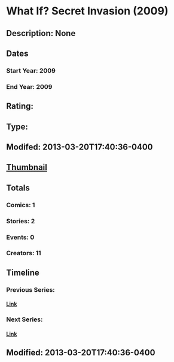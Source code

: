 # What If? Secret Invasion (2009)
## Description: None
## Dates
### Start Year: 2009
### End Year: 2009
## Rating: 
## Type: 
## Modifed: 2013-03-20T17:40:36-0400
## [Thumbnail](http://i.annihil.us/u/prod/marvel/i/mg/b/c0/514a2c3ec2bf6.jpg)
## Totals
### Comics: 1
### Stories: 2
### Events: 0
### Creators: 11
## Timeline
### Previous Series: 
#### [Link]()
### Next Series: 
#### [Link]()
## Modified: 2013-03-20T17:40:36-0400